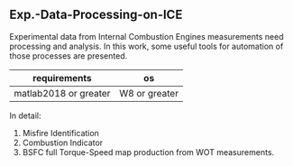 ## Exp.-Data-Processing-on-ICE

Experimental data from Internal Combustion Engines measurements need processing and analysis. 
In this work, some useful tools for automation of those processes are presented. 

| requirements         | os        |
| -------------------- | --------- |
| matlab2018 or greater | W8 or greater |

In detail:
1. Misfire Identification
2. Combustion Indicator 
3. BSFC full Torque-Speed map production from WOT measurements.
